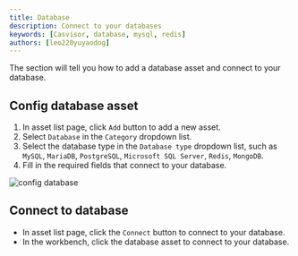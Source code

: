 ```yaml
---
title: Database
description: Connect to your databases
keywords: [Casvisor, database, mysql, redis]
authors: [leo220yuyaodog]
---
```


The section will tell you how to add a database asset and connect to your database.

## Config database asset

1. In asset list page, click `Add` button to add a new asset.
2. Select `Database` in the `Category` dropdown list.
3. Select the database type in the `Database type` dropdown list, such as `MySQL`, `MariaDB`, `PostgreSQL`, `Microsoft SQL Server`, `Redis`, `MongoDB`.
4. Fill in the required fields that connect to your database.

![config database](/img/asset/database/config_databse.png)

## Connect to database

- In asset list page, click the `Connect` button to connect to your database.
- In the workbench, click the database asset to connect to your database.
